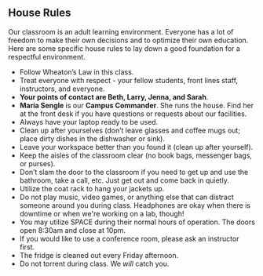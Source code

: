 ## House Rules

Our classroom is an adult learning environment. Everyone has a lot of freedom
to make their own decisions and to optimize their own education. Here are some
specific house rules to lay down a good foundation for a respectful environment.

* Follow Wheaton’s Law in this class.
* Treat everyone with respect - your fellow students, front lines staff, instructors, and everyone.
* **Your points of contact are Beth, Larry, Jenna, and Sarah**.
* **Maria Sengle** is our **Campus Commander**. She runs the house. Find her at
the front desk if you have questions or requests about our facilities.
* Always have your laptop ready to be used.
* Clean up after yourselves (don’t leave glasses and coffee mugs out; place dirty dishes in the dishwasher or sink).
* Leave your workspace better than you found it (clean up after yourself).
* Keep the aisles of the classroom clear (no book bags, messenger bags, or purses).
* Don’t slam the door to the classroom if you need to get up and use the bathroom,
take a call, etc. Just get out and come back in quietly.
* Utilize the coat rack to hang your jackets up.
* Do not play music, video games, or anything else that can distract someone around
you during class. Headphones are okay when there is downtime or when we're working on a lab, though!
* You may utilize SPACE during their normal hours of operation. The doors open 8:30am and close at 10pm.
* If you would like to use a conference room, please ask an instructor first.
* The fridge is cleaned out every Friday afternoon.
* Do not torrent during class. We *will* catch you.
